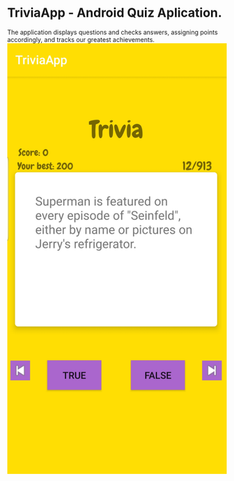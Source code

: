 # TriviaApp - Android Quiz Aplication.
The application displays questions and checks answers, assigning points accordingly, and tracks our greatest achievements.
![1](https://github.com/m-winter/TriviaApp/blob/master/TriviaApp.jpg)
